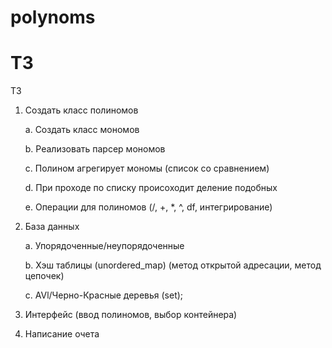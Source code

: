 # polynoms
# Т3

Т3

1.  Создать класс полиномов

    a.  Создать класс мономов

    b.  Реализовать парсер мономов

    c.  Полином агрегирует мономы (список со сравнением)

    d.  При проходе по списку происоходит деление подобных

    e.  Операции для полиномов (/, +, \*, \^, df, интегрирование)

2.  База данных

    a.  Упорядоченные/неупорядоченные

    b.  Хэш таблицы (unordered_map) (метод открытой адресации, метод
        цепочек)

    c.  AVl/Черно-Красные деревья (set);
3. Интерфейс (ввод полиномов, выбор контейнера)
4. Написание очета


